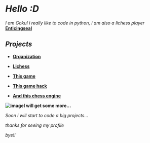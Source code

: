 # *Hello :D*
*I am Gokul i really like to code in python, i am also a lichess player* **[Enticingseal](https://lichess.org/@/Enticingseal)**
## *Projects*
- **[Organization](https://github.com/PYTH0N-B0T)**
 
- **[Lichess](https://lichess.org/Enticingseal)**

- **[This game](https://github.com/TG-KRISH/Snake-game)**

- **[This game hack](https://github.com/TG-KRISH/Free-fire-diamonds)**

- **[And this chess engine](https://github.com/TG-KRISH/Chess-Engine)**

**![image](https://user-images.githubusercontent.com/79579584/134112084-509da2ef-3186-4e8d-ab30-f99b60c06bbb.png)I will get some more...**  

*Soon i will start to code a big projects...*

*thanks for seeing my profile* 

*bye!!*
